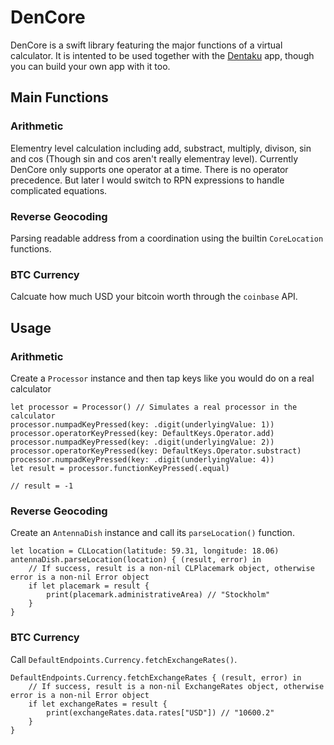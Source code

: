 # DenCore

DenCore is a swift library featuring the major functions of a virtual calculator. It is intented to be used together with the [Dentaku](https://github.com/chenshifei/Dentaku) app, though you can build your own app with it too.

## Main Functions

### Arithmetic

Elementry level calculation including add, substract, multiply, divison, sin and cos (Though sin and cos aren't really elementray level).
Currently DenCore only supports one operator at a time. There is no operator precedence. But later I would switch to RPN expressions to handle complicated equations.

### Reverse Geocoding

Parsing readable address from a coordination using the builtin `CoreLocation` functions.

### BTC Currency

Calcuate how much USD your bitcoin worth through the `coinbase` API.

## Usage

### Arithmetic

Create a `Processor` instance and then tap keys like you would do on a real calculator

    let processor = Processor() // Simulates a real processor in the calculator
    processor.numpadKeyPressed(key: .digit(underlyingValue: 1))
    processor.operatorKeyPressed(key: DefaultKeys.Operator.add)
    processor.numpadKeyPressed(key: .digit(underlyingValue: 2))
    processor.operatorKeyPressed(key: DefaultKeys.Operator.substract)
    processor.numpadKeyPressed(key: .digit(underlyingValue: 4))
    let result = processor.functionKeyPressed(.equal)

    // result = -1

### Reverse Geocoding

Create an `AntennaDish` instance and call its `parseLocation()` function.

    let location = CLLocation(latitude: 59.31, longitude: 18.06)
    antennaDish.parseLocation(location) { (result, error) in
        // If success, result is a non-nil CLPlacemark object, otherwise error is a non-nil Error object
        if let placemark = result {
            print(placemark.administrativeArea) // "Stockholm"
        }
    }

### BTC Currency

Call `DefaultEndpoints.Currency.fetchExchangeRates()`.

    DefaultEndpoints.Currency.fetchExchangeRates { (result, error) in
        // If success, result is a non-nil ExchangeRates object, otherwise error is a non-nil Error object
        if let exchangeRates = result {
            print(exchangeRates.data.rates["USD"]) // "10600.2"
        }
    }

